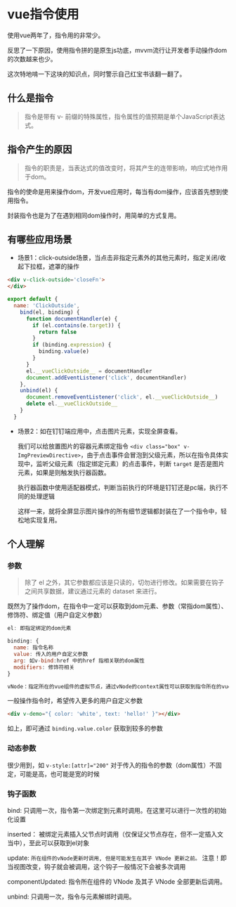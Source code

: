 # vue指令使用

使用vue两年了，指令用的非常少。

反思了一下原因，使用指令拼的是原生js功底，mvvm流行让开发者手动操作dom的次数越来也少。

这次特地啃一下这块的知识点，同时警示自己红宝书该翻一翻了。

## 什么是指令

> 指令是带有 v- 前缀的特殊属性，指令属性的值预期是单个JavaScript表达式。</br>

## 指令产生的原因

> 指令的职责是，当表达式的值改变时，将其产生的连带影响，响应式地作用于dom。

指令的使命是用来操作dom，开发vue应用时，每当有dom操作，应该首先想到使用指令。

封装指令也是为了在遇到相同dom操作时，用简单的方式复用。

## 有哪些应用场景

- 场景1：click-outside场景，当点击非指定元素外的其他元素时，指定关闭/收起下拉框，遮罩的操作

```html
<div v-click-outside='closeFn'>
</div>
```

```js
export default {
  name: 'ClickOutside',
    bind(el, binding) {
      function documentHandler(e) {
        if (el.contains(e.target)) {
          return false
        }
        if (binding.expression) {
          binding.value(e)
        }
      }
      el.__vueClickOutside__ = documentHandler
      document.addEventListener('click', documentHandler)
    },
    unbind(el) {
      document.removeEventListener('click', el.__vueClickOutside__)
      delete el.__vueClickOutside__
    }
  }
```

- 场景2：如在钉钉端应用中，点击图片元素，实现全屏查看。

  我们可以给放置图片的容器元素绑定指令 `<div class="box" v-ImgPreviewDirective>`，由于点击事件会冒泡到父级元素，所以在指令具体实现中，监听父级元素（指定绑定元素）的点击事件，判断 `target` 是否是图片元素，如果是则触发执行器函数。

  执行器函数中使用适配器模式，判断当前执行的环境是钉钉还是pc端，执行不同的处理逻辑

  这样一来，就将全屏显示图片操作的所有细节逻辑都封装在了一个指令中，轻松地实现复用。

## 个人理解

### 参数

>除了 el 之外，其它参数都应该是只读的，切勿进行修改。如果需要在钩子之间共享数据，建议通过元素的 dataset 来进行。

既然为了操作dom，在指令中一定可以获取到dom元素、参数（常指dom属性）、修饰符、绑定值（用户自定义参数）

```js
el: 即指定绑定的dom元素

binding: {
  name: 指令名称
  value: 传入的用户自定义参数
  arg: 如v-bind:href 中的href 指相关联的dom属性
  modifiers: 修饰符相关
}

vNode：指定所在的vue组件的虚拟节点，通过vNode的context属性可以获取到指令所在的vue实例
```

一般操作指令时，希望传入更多的用户自定义参数

```html
<div v-demo="{ color: 'white', text: 'hello!' }"></div>
```

如上，即可通过 `binding.value.color` 获取到较多的参数

### 动态参数

很少用到，如 `v-style:[attr]="200"` 对于传入的指令的参数（dom属性）不固定，可能是高，也可能是宽的时候

### 钩子函数

bind: 只调用一次，指令第一次绑定到元素时调用。在这里可以进行一次性的初始化设置

inserted： 被绑定元素插入父节点时调用（仅保证父节点存在，但不一定插入文当中），至此可以获取到el对象

update: `所在组件的vNode更新时调用, 但是可能发生在其子 VNode 更新之前。` 注意！即当视图改变，钩子就会被调用，这个钩子一般情况下会被多次调用

componentUpdated: 指令所在组件的 VNode 及其子 VNode 全部更新后调用。

unbind: 只调用一次，指令与元素解绑时调用。
